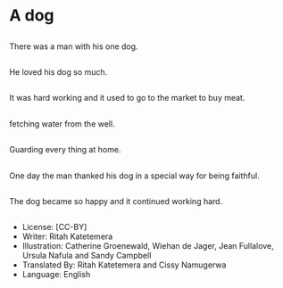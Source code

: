 # A dog

##
There was a man with his one
dog.

##
He loved his dog so much.

##
It was hard working and it used to go to the market to buy meat.

##
fetching water from the well.

##
Guarding every thing at home.

##
One day the man thanked his dog in a special
way for being faithful.

##
The dog became so happy and
it continued working hard.

##
* License: [CC-BY]
* Writer: Ritah Katetemera
* Illustration: Catherine Groenewald, Wiehan de Jager, Jean Fullalove, Ursula Nafula and Sandy Campbell
* Translated By: Ritah Katetemera and Cissy Namugerwa
* Language: English
